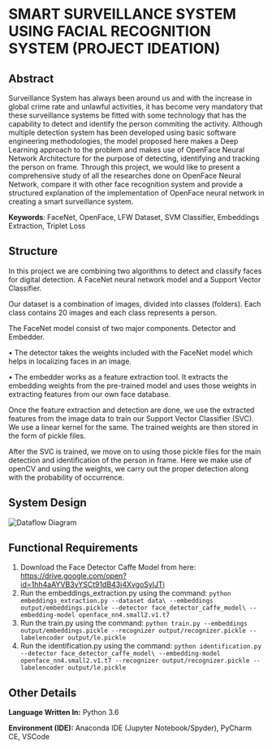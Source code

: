 # SMART SURVEILLANCE SYSTEM USING FACIAL RECOGNITION SYSTEM (PROJECT IDEATION)

## Abstract

Surveillance System has always been around us and with the increase in global crime
rate and unlawful activities, it has become very mandatory that these surveillance
systems be fitted with some technology that has the capability to detect and identify
the person commiting the activity. Although multiple detection system has been
developed using basic software engineering methodologies, the model proposed here
makes a Deep Learning approach to the problem and makes use of OpenFace Neural
Network Architecture for the purpose of detecting, identifying and tracking the
person on frame.
Through this project, we would like to present a comprehensive study of all the
researches done on OpenFace Neural Network, compare it with other face
recognition system and provide a structured explanation of the implementation of
OpenFace neural network in creating a smart surveillance system.

**Keywords**: FaceNet, OpenFace, LFW Dataset, SVM Classifier, Embeddings
Extraction, Triplet Loss

## Structure

In this project we are combining two algorithms to detect and classify faces for digital detection. A FaceNet neural network model and a Support Vector Classifier.

Our dataset is a combination of images, divided into classes (folders). Each class contains 20 images and each class represents a person.

The FaceNet model consist of two major components. Detector and Embedder.

   • The detector takes the weights included with the FaceNet model which helps in localizing faces in an image.
    
   • The embedder works as a feature extraction tool. It extracts the embedding weights from the pre-trained model and uses those weights in extracting features from our own face database.

Once the feature extraction and detection are done, we use the extracted features from the image data to train our Support Vector Classifier (SVC). We use a linear kernel for the same. The trained weights are then stored in the form of pickle files.

After the SVC is trained, we move on to using those pickle files for the main detection and identification of the person in frame. Here we make use of openCV and using the weights, we carry out the proper detection along with the probability of occurrence.

## System Design

![Dataflow Diagram]()

## Functional Requirements

   1. Download the Face Detector Caffe Model from here: https://drive.google.com/open?id=1hh4aAYVB3vYSCt91dB43j4XvgoSylJTi
   2. Run the embeddings_extraction.py using the command:
   `python embeddings_extraction.py --dataset data\ --embeddings output/embeddings.pickle --detector face_detector_caffe_model\ --embedding-model openface_nn4.small2.v1.t7`
   3. Run the train.py using the command:
   `python train.py --embeddings output/embeddings.pickle --recognizer output/recognizer.pickle --labelencoder output/le.pickle`
   4. Run the identification.py using the command:
   `python identification.py --detector face_detector_caffe_model\ --embedding-model openface_nn4.small2.v1.t7 --recognizer output/recognizer.pickle --labelencoder output/le.pickle`
    
## Other Details

 **Language Written In:** Python 3.6
 
 **Environment (IDE):** Anaconda IDE (Jupyter Notebook/Spyder), PyCharm CE, VSCode
